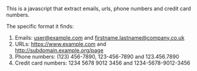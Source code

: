 This is a javascript that extract emails, urls, phone numbers and credit card numbers.

The specific format it finds:
1. Emails: user@example.com and firstname.lastname@company.co.uk
2. URLs: https://www.example.com and http://subdomain.example.org/page
3. Phone numbers: (123) 456-7890, 123-456-7890 and 123.456.7890
4. Credit card numbers: 1234 5678 9012 3456 and 1234-5678-9012-3456